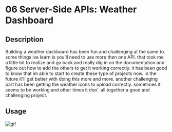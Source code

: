 # 06 Server-Side APIs: Weather Dashboard

## Description

Building a weather dashboard has been fun and challenging at the same to. some things ive learn is you'll need to use more then one API. that took me a little bit to realize and go back and really dig in on the documentation and figure out how to add the others to get it working correctly. it has been good to know that im able to start to create these type of projects now. in the future it'll get better with doing this more and more. another challenging part has been getting the weather icons to upload correctly. sometimes it seems to be working and other times it don'. all together a good and challenging project.

## Usage

<img src="images\gif.weather.gif" alt="gif" >

